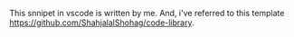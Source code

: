 This snnipet in vscode is written by me. And, i've referred to this template https://github.com/ShahjalalShohag/code-library.
